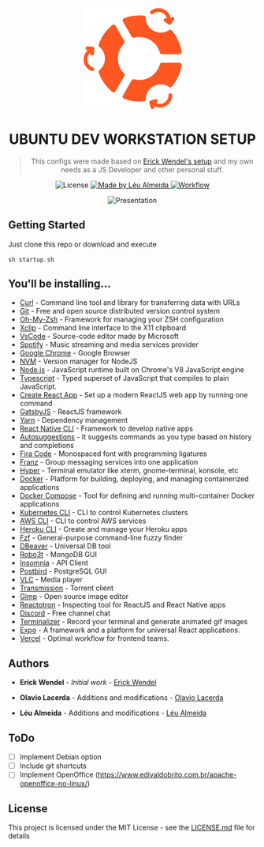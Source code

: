 <p align="center">
  <img alt="Icon" width="200" src=".github/icon.png" />
</p>

<h1 align="center">UBUNTU DEV WORKSTATION SETUP</h1>

<blockquote align="center">
This configs were made based on <a href="https://github.com/ErickWendel/ew-ubuntu-setup">Erick Wendel's setup</a> and my own needs as a JS Developer and other personal stuff.
</blockquote>

<p align="center">
  <img alt="License" src="https://img.shields.io/badge/license-MIT-%23FF5722">

  <a href="https://leunardo.dev">
    <img alt="Made by Léu Almeida" src="https://img.shields.io/badge/made%20by-Léu%20Almeida-%23FF5722">
  </a>
  
  <a href="https://github.com/LeuAlmeida/ubuntu-workstation/actions">
    <img alt="Workflow" src="https://github.com/LeuAlmeida/ubuntu-workstation/workflows/CI/badge.svg">
  </a>  
</p>

<p align="center">
<img alt="Presentation" width="800" src=".github/presentation.gif" />
</p>

## Getting Started

Just clone this repo or download and execute

```
sh startup.sh
```

## You'll be installing...

- [Curl](https://curl.haxx.se/) - Command line tool and library for transferring data with URLs
- [Git](https://git-scm.com/) - Free and open source distributed version control system
- [Oh-My-Zsh](https://ohmyz.sh/) - Framework for managing your ZSH configuration
- [Xclip](https://opensource.com/article/19/7/xclip) - Command line interface to the X11 clipboard
- [VsCode](https://code.visualstudio.com/) - Source-code editor made by Microsoft
- [Spotify](https://www.spotify.com/) - Music streaming and media services provider
- [Google Chrome](https://www.google.pt/intl/pt-PT/chrome/) - Google Browser
- [NVM](https://github.com/nvm-sh/nvm) - Version manager for NodeJS
- [Node.js](https://nodejs.org/en/) - JavaScript runtime built on Chrome's V8 JavaScript engine
- [Typescript](https://www.typescriptlang.org/) - Typed superset of JavaScript that compiles to plain JavaScript.
- [Create React App](https://github.com/facebook/create-react-app) - Set up a modern ReactJS web app by running one command
- [GatsbyJS](https://www.gatsbyjs.org/) - ReactJS framework
- [Yarn](https://classic.yarnpkg.com/lang/en/) - Dependency management
- [React Native CLI](https://reactnative.dev/) - Framework to develop native apps
- [Autosuggestions](https://github.com/zsh-users/zsh-autosuggestions) - It suggests commands as you type based on history and completions
- [Fira Code](https://github.com/tonsky/FiraCode) - Monospaced font with programming ligatures
- [Franz](https://meetfranz.com/) - Group messaging services into one application
- [Hyper](https://terminator-gtk3.readthedocs.io/en/latest/) - Terminal emulator like xterm, gnome-terminal, konsole, etc
- [Docker](https://www.docker.com/) - Platform for building, deploying, and managing containerized applications
- [Docker Compose](https://docs.docker.com/compose/) - Tool for defining and running multi-container Docker applications
- [Kubernetes CLI](https://kubernetes.io/docs/reference/kubectl/overview/) - CLI to control Kubernetes clusters
- [AWS CLI](https://aws.amazon.com/pt/cli/) - CLI to control AWS services
- [Heroku CLI](https://devcenter.heroku.com/categories/command-line) - Create and manage your Heroku apps
- [Fzf](https://github.com/junegunn/fzf) - General-purpose command-line fuzzy finder
- [DBeaver](https://dbeaver.io/) - Universal DB tool
- [Robo3t](https://robomongo.org/) - MongoDB GUI
- [Insomnia](https://insomnia.rest/) - API Client
- [Postbird](https://www.electronjs.org/apps/postbird) - PostgreSQL GUI
- [VLC](https://www.videolan.org/vlc/) - Media player
- [Transmission](https://transmissionbt.com/) - Torrent client
- [Gimp](https://www.gimp.org/) - Open source image editor
- [Reactotron](https://discord.com/) - Inspecting tool for ReactJS and React Native apps
- [Discord](https://github.com/infinitered/reactotron) - Free channel chat
- [Terminalizer](https://github.com/faressoft/terminalizer) - Record your terminal and generate animated gif images
- [Expo](https://docs.expo.io/) - A framework and a platform for universal React applications. 
- [Vercel](https://vercel.com/) - Optimal workflow for frontend teams.

## Authors

- **Erick Wendel** - _Initial work_ - [Erick Wendel](https://github.com/ErickWendel)

- **Olavio Lacerda** - Additions and modifications - [Olavio Lacerda](https://github.com/OlavioLacerda)

- **Léu Almeida** - Additions and modifications - [Léu Almeida](https://github.com/LeuAlmeida)

## ToDo

- [ ] Implement Debian option
- [ ] Include git shortcuts
- [ ] Implement OpenOffice (https://www.edivaldobrito.com.br/apache-openoffice-no-linux/)

## License

This project is licensed under the MIT License - see the [LICENSE.md](LICENSE.md) file for details
